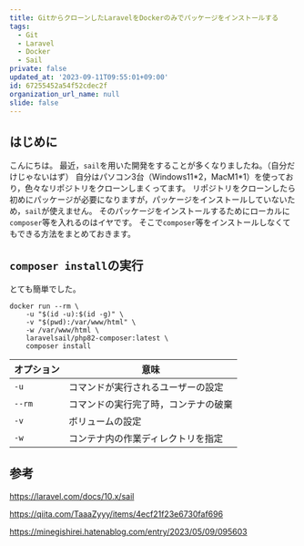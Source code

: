 ```yaml
---
title: GitからクローンしたLaravelをDockerのみでパッケージをインストールする
tags:
  - Git
  - Laravel
  - Docker
  - Sail
private: false
updated_at: '2023-09-11T09:55:01+09:00'
id: 67255452a54f52cdec2f
organization_url_name: null
slide: false
---
```


## はじめに

こんにちは。
最近，`sail`を用いた開発をすることが多くなりましたね。（自分だけじゃないはず）
自分はパソコン3台（Windows11\*2，MacM1\*1）を使っており，色々なリポジトリをクローンしまくってます。
リポジトリをクローンしたら初めにパッケージが必要になりますが，パッケージをインストールしていないため，`sail`が使えません。
そのパッケージをインストールするためにローカルに`composer`等を入れるのはイヤです。
そこで`composer`等をインストールしなくてもできる方法をまとめておきます。

## `composer install`の実行

とても簡単でした。

```bash:composer install
docker run --rm \
    -u "$(id -u):$(id -g)" \
    -v "$(pwd):/var/www/html" \
    -w /var/www/html \
    laravelsail/php82-composer:latest \
    composer install
```

| オプション | 意味                                 |
| ---------- | ------------------------------------ |
| `-u`       | コマンドが実行されるユーザーの設定   |
| `--rm`     | コマンドの実行完了時，コンテナの破棄 |
| `-v`       | ボリュームの設定                     |
| `-w`       | コンテナ内の作業ディレクトリを指定   |

## 参考

https://laravel.com/docs/10.x/sail

https://qiita.com/TaaaZyyy/items/4ecf21f23e6730faf696

https://minegishirei.hatenablog.com/entry/2023/05/09/095603
